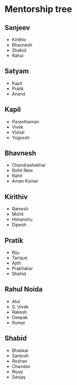 # Mentorship tree

## Sanjeev
- Kirithiv
- Bhavnesh
- Shabid
- Rahul

## Satyam
- Kapil
- Pratik
- Anand

## Kapil
- Paranthaman
- Vivek
- Vishal
- Yogessh

## Bhavnesh
- Chandrashekhar
- Rohit New
- Rahit
- Aman Kumar

## Kirithiv
- Ramesh
- Mohit
- Himanshu
- Dipesh

## Pratik
- Biju
- Tarique
- Ajith
- Prabhakar
- Shahid

## Rahul Noida
- Atul
- S. Vivek
- Rakesh
- Deepak
- Kumar


## Shabid
- Bhaskar
- Santosh
- Roshan
- Chandan
- Riyaz
- Sanjay
